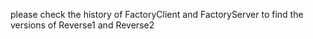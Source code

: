 please check the history of FactoryClient and FactoryServer to find the versions of Reverse1 and Reverse2

